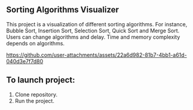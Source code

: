 ## Sorting Algorithms Visualizer
This project is a visualization of different sorting algorithms. For instance, Bubble Sort, Insertion Sort, Selection Sort, Quick Sort and Merge Sort.
Users can change algorithms and delay. Time and memory complexity depends on algorithms.





https://github.com/user-attachments/assets/22a6d982-81b7-4bb1-a61d-040d3e7f7d80



## To launch project:
1. Clone repository.
2. Run the project.
